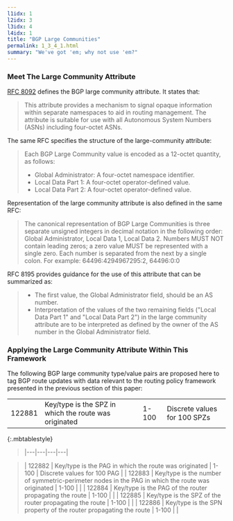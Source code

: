 ```yaml
---
l1idx: 1
l2idx: 3
l3idx: 4
l4idx: 1
title: "BGP Large Communities"
permalink: 1_3_4_1.html
summary: "We've got 'em; why not use 'em?"
---
```


### Meet The Large Community Attribute

[RFC 8092](https://www.rfc-editor.org/rfc/rfc8092) defines the BGP large community attribute.  It states that:

> This attribute provides a mechanism to signal opaque information within separate namespaces to aid in routing management.  The attribute is suitable for use with all Autonomous System Numbers (ASNs) including four-octet ASNs.

The same RFC specifies the structure of the large-community attribute:

> Each BGP Large Community value is encoded as a 12-octet quantity, as follows:
> - Global Administrator:  A four-octet namespace identifier.
> - Local Data Part 1:  A four-octet operator-defined value.
> - Local Data Part 2:  A four-octet operator-defined value.

Representation of the large community attribute is also defined in the same RFC:

> The canonical representation of BGP Large Communities is three separate unsigned integers in decimal notation in the following order: Global Administrator, Local Data 1, Local Data 2.  Numbers MUST NOT contain leading zeros; a zero value MUST be represented with a single zero.  Each number is separated from the next by a single colon.  For example: 64496:4294967295:2, 64496:0:0

RFC 8195 provides guidance for the use of this attribute that can be summarized as:

> - The first value, the Global Administrator field, should be an AS number.
> - Interpreetation of the values of the two remaining fields ("Local Data Part 1" and "Local Data Part 2") in the large community attribute are to be interpreted as defined by the owner of the AS number in the Global Administrator field.


### Applying the Large Community Attribute Within This Framework

The following BGP large community type/value pairs are proposed here to tag BGP route updates with data relevant to the routing policy framework presented in the previous section of this paper:

|||||
|---|---|---|---|
| 122881 | Key/type is the SPZ in which the route was originated | 1-100 | Discrete values for 100 SPZs |
{:.mbtablestyle}


> |---|---|---|---|


> | 122882 | Key/type is the PAG in which the route was originated | 1-100 | Discrete values for 100 PAG |
> | 122883 | Key/type is the number of symmetric-perimeter nodes in the PAG in which the route was originated | 1-100 |  |
> | 122884 | Key/type is the PAG of the router propagating the route | 1-100 |  |
> | 122885 | Key/type is the SPZ of the router propagating the route | 1-100 |  |
> | 122886 | Key/type is the SPN property of the router propagating the route | 1-100 |  |

